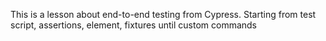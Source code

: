 This is a lesson about end-to-end testing from Cypress. Starting from test script, assertions, element, fixtures until custom commands
